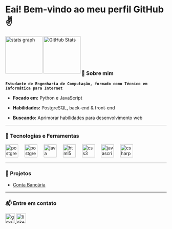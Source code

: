 # Eai! Bem-vindo ao meu perfil GitHub ✌️

<p>
  <img src ="https://github-readme-stats.vercel.app/api?username=geovanegsf02&hide_title=false&hide_rank=false&show_icons=true&include_all_commits=true&count_private=true&disable_animations=false&theme=transparent&locale=pt-br&hide_border=false&order=1&custom_title=GitHub%20de%20Geovane" height="116" align="left" alt="stats graph"  />

  <img 
      align="left" 
      alt="GitHub Stats" 
      height="116" 
      src="https://github-readme-stats.vercel.app/api/top-langs/?username=geovanegsf02&layout=compact&theme=transparent&cache_seconds=3600"
  />
</p>

<br><br><br>

<br>

### 🚀 Sobre mim

**`Estudante de Engenharia de Computação, formado como Técnico em Informática para Internet`**
- <p><strong>Focado em:</strong> Python e JavaScript</p>
- <p><strong>Habilidades:</strong> PostgreSQL, back-end & front-end</p>
- <p><strong>Buscando:</strong> Aprimorar habilidades para desenvolvimento web</p>


---

### 🤖 Tecnologias e Ferramentas

<div>
  <img src="https://skillicons.dev/icons?i=python" height="40" alt="postgresql logo"  />
  <img width="12" />
  <img src="https://skillicons.dev/icons?i=postgres" height="40" alt="postgresql logo"  />
  <img width="12" />
  <img src="https://skillicons.dev/icons?i=java" height="40" alt="java logo"  />
  <img width="12" />
  <img src="https://skillicons.dev/icons?i=html" height="40" alt="html5 logo"  />
  <img width="12" />
  <img src="https://skillicons.dev/icons?i=css" height="40" alt="css3 logo"  />
  <img width="12" />
  <img src="https://skillicons.dev/icons?i=javascript" height="40" alt="javascript logo"  />
  <img width="12" />
  <img src="https://skillicons.dev/icons?i=cs" height="40" alt="csharp logo"  />
</div>

---

### 📁 Projetos

- [Conta Bancária](https://github.com/GeovaneGomes/ContaBancaria-CSharp)

---

### 📬 Entre em contato

<div>
  <a href="mailto:geovanegsf02@gmail.com" target="_blank">
    <img src="https://img.shields.io/static/v1?message=Gmail&logo=gmail&label=&color=D14836&logoColor=white&labelColor=&style=for-the-badge" height="30" alt="gmail logo"  />
  </a>
  <a href="https://www.linkedin.com/in/geovane-gomes-5b4a7432b/" target="_blank">
    <img src="https://img.shields.io/static/v1?message=LinkedIn&logo=linkedin&label=&color=0077B5&logoColor=white&labelColor=&style=for-the-badge" height="30" alt="linkedin logo"  />
  </a>
</div>
